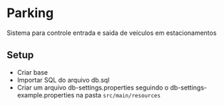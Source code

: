 # Parking

Sistema para controle entrada e saida de veículos em estacionamentos

## Setup

- Criar base
- Importar SQL do arquivo db.sql
- Criar um arquivo db-settings.properties seguindo o db-settings-example.properties na pasta ```src/main/resources```